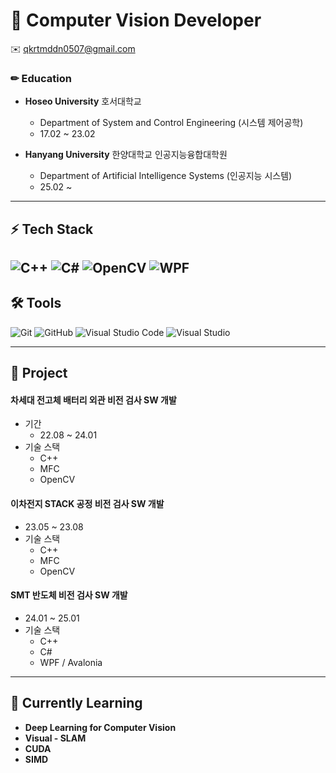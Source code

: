 # 🚀 Computer Vision Developer  

✉️ qkrtmddn0507@gmail.com

### ✏ Education
* **Hoseo University** 호서대학교
  * Department of System and Control Engineering (시스템 제어공학)
  * 17.02 ~ 23.02
    
* **Hanyang University** 한양대학교 인공지능융합대학원
  * Department of Artificial Intelligence Systems (인공지능 시스템)
  * 25.02 ~
---

## ⚡ Tech Stack
![C++](https://img.shields.io/badge/-C%2B%2B-00599C?style=flat-square&logo=c%2B%2B&logoColor=white)
![C#](https://img.shields.io/badge/-C%23-239120?style=flat-square&logo=c-sharp&logoColor=white)
![OpenCV](https://img.shields.io/badge/OpenCV-5C3EE8?style=flat-square&logo=opencv&logoColor=white)
![WPF](https://img.shields.io/badge/-WPF-178600?style=flat-square&logo=.net&logoColor=white)
---

## 🛠 Tools
![Git](https://img.shields.io/badge/-Git-F05032?style=flat-square&logo=git&logoColor=white)
![GitHub](https://img.shields.io/badge/-GitHub-181717?style=flat-square&logo=github&logoColor=white)
![Visual Studio Code](https://img.shields.io/badge/VS%20Code-007ACC?style=flat-square&logo=visual-studio-code&logoColor=white)
![Visual Studio](https://img.shields.io/badge/Visual%20Studio-5C2D91?style=flat-square&logo=visual-studio&logoColor=white)

---

## 💼 Project

#### 차세대 전고체 배터리 외관 비전 검사 SW 개발
* 기간
  * 22.08 ~ 24.01
* 기술 스택
  * C++
  * MFC
  * OpenCV

#### 이차전지 STACK 공정 비전 검사 SW 개발
* 23.05 ~ 23.08
* 기술 스택
  * C++
  * MFC
  * OpenCV

#### SMT 반도체 비전 검사 SW 개발
* 24.01 ~ 25.01
* 기술 스택
  * C++
  * C#
  * WPF / Avalonia

---

## 📖 Currently Learning  
- **Deep Learning for Computer Vision** 
- **Visual - SLAM**
- **CUDA**
- **SIMD**

